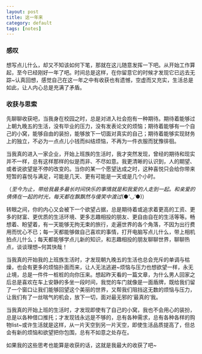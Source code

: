 ```yaml
---
layout: post
title: 这一年来
category: default
tags: [notes]
---
```


### 感叹

想写点儿什么，却又不知该如何下笔，那就在这儿随意发挥一下吧。从开始工作算起，至今已经刚好一年了吧。时间总是这样，在你留意它的时候才发现它已远去无踪~认真回想，感觉自己在这一年之中有收获也有遗憾，空虚而又充实，生活总是如此，让人内心总是充满了矛盾。

### 收获与思索

先聊聊收获吧，当我身在校园之时，总是对进入社会抱有一种期待。期待着能够过上朝九晚五的生活，没有毕业的压力，没有发表论文的烦恼；期待着能够有一个自己的小窝，能够自由的装扮，能够放下一切面对真实的自己；期待着能够实现财务上的独立，不必为一点点儿小钱而纠结烦恼，不再为一件衣服而犹豫徘徊。

当我真的进入一家企业，开始上班族的生活时，我才突然发现，曾经的期待和现实并不一样，总有这样那样的似是而非、不尽如意。我更清晰的认识到，人的期望、或者说欲望是不停的改变的。当你的某一个愿望达成之时，这种喜悦只会给你带来短暂的喜悦与满足，可能是几天、更有可能是一天或是几个小时。

（*至今为止，带给我最多最长时间快乐的事情就是和我爱的人走到一起。和亲爱的倩倩在一起的时光，每天都在飘飘然与傻笑中渡过*(●’◡’●)）

转眼之间，你的内心又会被下一个欲望占据，总是期待着或追求着更高的工资、更多的财富、更优质的生活环境、更多志趣相投的朋友、更自由自在的生活等等。畅想着、盼望着，有一天能够无拘无束的旅行，走遍世界的各个角落，不因为出行费用而忧心不已；每一天都能够做自己喜欢的事情，打开电脑写点儿什么，带上相机拍点儿什么；每天都能够学点儿新的知识，和志趣相投的朋友聊聊世界，聊聊热点，谈谈理想~何其快哉！

当我真的开始我的上班族生活时，才发现朝九晚五的生活也总会充斥的单调与枯燥，也会有更多的烦恼扑面而来，让人无法逃避~烦恼与压力也想欲望一样，永无止境，总是一件件一桩桩的向你压来。想起昨天看的一篇文章，为什么男人回家之后总是喜欢在车上安静的多坐一段时间，我觉的车门就像是一面盾牌，既给我们留了一个窗口让我们能够回望这个美丽的世界，又帮我们阻挡这无数的烦恼与压力，让我们有了一丝喘气的机会，放下一切，面对最无邪的‘最真的’我。

当我真的开始上班的生活时，才发现即使有了自己的小窝，我也不会用心的装扮，总是以各种借口推托；才发现钱永远是不够的，总有各种需求，总有各种各样的购物list~或许生活就是这样，从一片天空到另一片天空，即使生活品质提高了，但总会有新的烦恼和欲望把你包围，总有不如意之处存在。

如果我的这些思考也能算是收获的话，这就是我最大的收获了吧~


